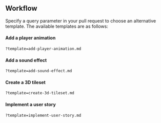 ## Workflow

Specify a query parameter in your pull request to choose an alternative template. The available templates are as follows:

#### Add a player animation

```
?template=add-player-animation.md
```

#### Add a sound effect

```
?template=add-sound-effect.md
```

#### Create a 3D tileset

```
?template=create-3d-tileset.md
```

#### Implement a user story

```
?template=implement-user-story.md
```
